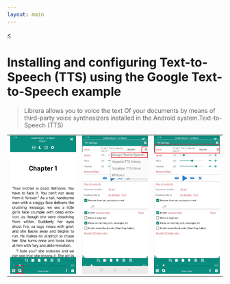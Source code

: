 ```yaml
---
layout: main
---
```

[<](/wiki/faq)
# Installing and configuring Text-to-Speech (TTS) using the Google Text-to-Speech example

> Librera allows you to voice the text Of your documents by means of third-party voice synthesizers installed in the Android system.Text-to-Speech (TTS)

||||
|-|-|-|
|![](1.jpg)|![](3.jpg)|![](2.jpg)|
